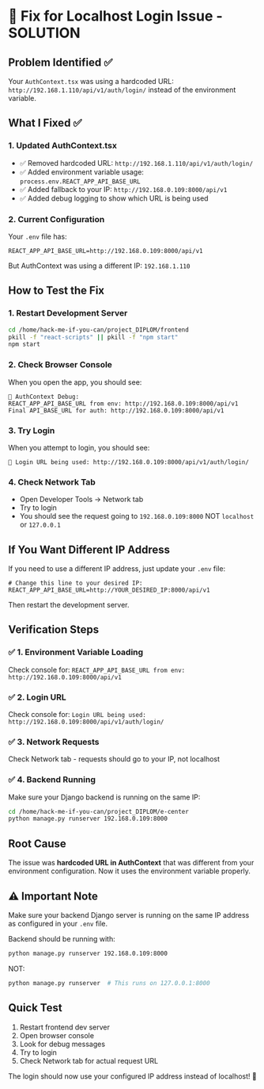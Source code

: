 # 🔧 Fix for Localhost Login Issue - SOLUTION

## Problem Identified ✅
Your `AuthContext.tsx` was using a hardcoded URL: `http://192.168.1.110/api/v1/auth/login/` instead of the environment variable.

## What I Fixed ✅

### 1. Updated AuthContext.tsx
- ✅ Removed hardcoded URL: `http://192.168.1.110/api/v1/auth/login/`
- ✅ Added environment variable usage: `process.env.REACT_APP_API_BASE_URL`
- ✅ Added fallback to your IP: `http://192.168.0.109:8000/api/v1`
- ✅ Added debug logging to show which URL is being used

### 2. Current Configuration
Your `.env` file has:
```env
REACT_APP_API_BASE_URL=http://192.168.0.109:8000/api/v1
```

But AuthContext was using a different IP: `192.168.1.110`

## How to Test the Fix

### 1. Restart Development Server
```bash
cd /home/hack-me-if-you-can/project_DIPLOM/frontend
pkill -f "react-scripts" || pkill -f "npm start"
npm start
```

### 2. Check Browser Console
When you open the app, you should see:
```
🔧 AuthContext Debug:
REACT_APP_API_BASE_URL from env: http://192.168.0.109:8000/api/v1
Final API_BASE_URL for auth: http://192.168.0.109:8000/api/v1
```

### 3. Try Login
When you attempt to login, you should see:
```
🔐 Login URL being used: http://192.168.0.109:8000/api/v1/auth/login/
```

### 4. Check Network Tab
- Open Developer Tools → Network tab
- Try to login
- You should see the request going to `192.168.0.109:8000` NOT `localhost` or `127.0.0.1`

## If You Want Different IP Address

If you need to use a different IP address, just update your `.env` file:

```env
# Change this line to your desired IP:
REACT_APP_API_BASE_URL=http://YOUR_DESIRED_IP:8000/api/v1
```

Then restart the development server.

## Verification Steps

### ✅ 1. Environment Variable Loading
Check console for: `REACT_APP_API_BASE_URL from env: http://192.168.0.109:8000/api/v1`

### ✅ 2. Login URL 
Check console for: `Login URL being used: http://192.168.0.109:8000/api/v1/auth/login/`

### ✅ 3. Network Requests
Check Network tab - requests should go to your IP, not localhost

### ✅ 4. Backend Running
Make sure your Django backend is running on the same IP:
```bash
cd /home/hack-me-if-you-can/project_DIPLOM/e-center
python manage.py runserver 192.168.0.109:8000
```

## Root Cause
The issue was **hardcoded URL in AuthContext** that was different from your environment configuration. Now it uses the environment variable properly.

## ⚠️ Important Note
Make sure your backend Django server is running on the same IP address as configured in your `.env` file.

Backend should be running with:
```bash
python manage.py runserver 192.168.0.109:8000
```

NOT:
```bash
python manage.py runserver  # This runs on 127.0.0.1:8000
```

## Quick Test
1. Restart frontend dev server
2. Open browser console
3. Look for debug messages
4. Try to login
5. Check Network tab for actual request URL

The login should now use your configured IP address instead of localhost! 🎉